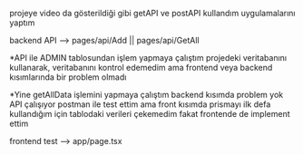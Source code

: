 projeye video da gösterildiği gibi getAPI ve postAPI kullandım uygulamalarını yaptım 

backend API --> pages/api/Add || pages/api/GetAll

*API ile ADMIN tablosundan işlem yapmaya çalıştım projedeki veritabanını kullanarak, veritabanını kontrol edemedim 
ama frontend veya backend kısımlarında bir problem olmadı 

*Yine getAllData işlemini yapmaya çalıştım backend kısımda problem yok API çalışıyor postman ile test ettim 
ama front kısımda prismayı ilk defa kullandığım için tablodaki verileri çekemedim fakat frontende de implement ettim

frontend test --> app/page.tsx
